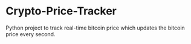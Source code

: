 # Crypto-Price-Tracker
Python project to track real-time bitcoin price which updates the bitcoin price every second.

